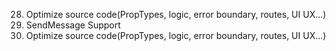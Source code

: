 <!--
1. Cài đặt Project Boilerplate Monkey Blogging
2. Thiết lập Firebase
3. Thiết lập Routes
4. Viết auth-context để lưu trữ thông tin User
5. Code trang SignUp - UI
6. Code trang Login UI
7. Layout Home
8. HomePage UI
9. All Post UI
10. Details Blog UI
11. Detail Lo trinh UI
12. Support UI
13. Add Post User UI
14. Add Post Admin UI
15. Add Category UI
16. Page Not Found
17. Add New User UI
18. Change PassWord UI
19. DashBoard Layout
20. DashBoard User
21. DashBoard Category
22. DashBoard Post
24. Add new post: overview, upload image, delete image, toggle hot, find category
23. Checkbox, radio, toggle
24. Display(Pagination, Filter), Add, Update & Delete Category
25. Display(Pagination, Filter), Add, Update & Delete User
26. Display, Filter, Add, Update & Delete Post
27. Update post with React quill, Handle upload image in React quill
28. Change Password
-->

28. Optimize source code(PropTypes, logic, error boundary, routes, UI UX...)
29. SendMessage Support
30. Optimize source code(PropTypes, logic, error boundary, routes, UI UX...)
